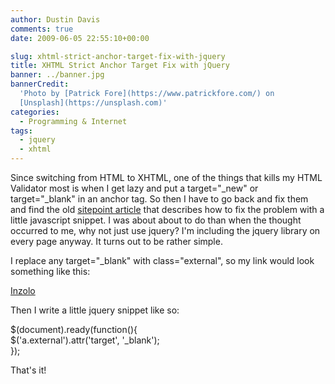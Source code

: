 ```yaml
---
author: Dustin Davis
comments: true
date: 2009-06-05 22:55:10+00:00

slug: xhtml-strict-anchor-target-fix-with-jquery
title: XHTML Strict Anchor Target Fix with jQuery
banner: ../banner.jpg
bannerCredit:
  'Photo by [Patrick Fore](https://www.patrickfore.com/) on
  [Unsplash](https://unsplash.com)'
categories:
  - Programming & Internet
tags:
  - jquery
  - xhtml
---
```


Since switching from HTML to XHTML, one of the things that kills my HTML
Validator most is when I get lazy and put a target="\_new" or target="\_blank"
in an anchor tag. So then I have to go back and fix them and find the old
[sitepoint article](http://www.sitepoint.com/article/standards-compliant-world/3/)
that describes how to fix the problem with a little javascript snippet. I was
about about to do than when the thought occurred to me, why not just use jquery?
I'm including the jquery library on every page anyway. It turns out to be rather
simple.

I replace any target="\_blank" with class="external", so my link would look
something like this:

<a class="external" href="http://inzolo.com">Inzolo</a>

Then I write a little jquery snippet like so:

$(document).ready(function(){       
$('a.external').attr('target', '\_blank');  
});

That's it!
